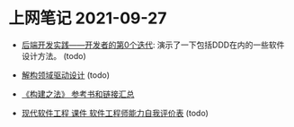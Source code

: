 # 上网笔记 2021-09-27

- [后端开发实践——开发者的第0个迭代][backend]: 演示了一下包括DDD在内的一些软件设计方法。 (todo)
- [解构领域驱动设计][ddd] (todo)
- [《构建之法》 参考书和链接汇总][build]
- [现代软件工程 课件 软件工程师能力自我评价表][evaluate] (todo)

  [backend]: https://insights.thoughtworks.cn/backend-development-iteration0/
  [ddd]: https://www.cnblogs.com/baihmpgy/p/10259264.html
  [build]: https://www.cnblogs.com/xinz/p/4470424.html
  [evaluate]: https://www.cnblogs.com/xinz/p/3852177.html
